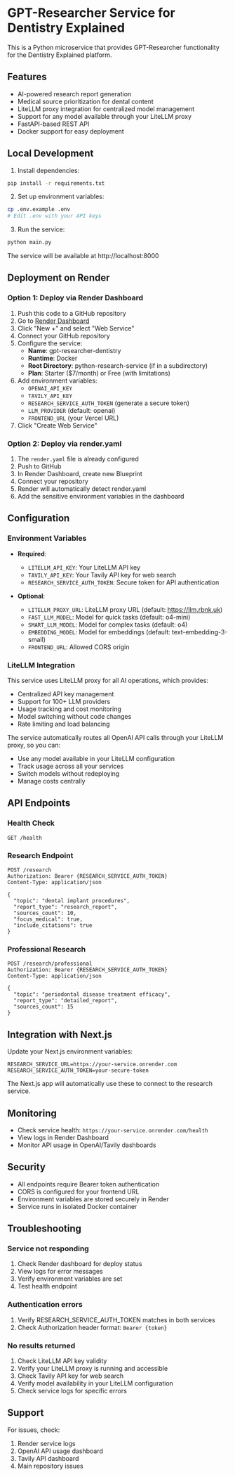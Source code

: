 # GPT-Researcher Service for Dentistry Explained

This is a Python microservice that provides GPT-Researcher functionality for the Dentistry Explained platform.

## Features

- AI-powered research report generation
- Medical source prioritization for dental content
- LiteLLM proxy integration for centralized model management
- Support for any model available through your LiteLLM proxy
- FastAPI-based REST API
- Docker support for easy deployment

## Local Development

1. Install dependencies:
```bash
pip install -r requirements.txt
```

2. Set up environment variables:
```bash
cp .env.example .env
# Edit .env with your API keys
```

3. Run the service:
```bash
python main.py
```

The service will be available at http://localhost:8000

## Deployment on Render

### Option 1: Deploy via Render Dashboard

1. Push this code to a GitHub repository
2. Go to [Render Dashboard](https://dashboard.render.com)
3. Click "New +" and select "Web Service"
4. Connect your GitHub repository
5. Configure the service:
   - **Name**: gpt-researcher-dentistry
   - **Runtime**: Docker
   - **Root Directory**: python-research-service (if in a subdirectory)
   - **Plan**: Starter ($7/month) or Free (with limitations)
6. Add environment variables:
   - `OPENAI_API_KEY`
   - `TAVILY_API_KEY`
   - `RESEARCH_SERVICE_AUTH_TOKEN` (generate a secure token)
   - `LLM_PROVIDER` (default: openai)
   - `FRONTEND_URL` (your Vercel URL)
7. Click "Create Web Service"

### Option 2: Deploy via render.yaml

1. The `render.yaml` file is already configured
2. Push to GitHub
3. In Render Dashboard, create new Blueprint
4. Connect your repository
5. Render will automatically detect render.yaml
6. Add the sensitive environment variables in the dashboard

## Configuration

### Environment Variables

- **Required**:
  - `LITELLM_API_KEY`: Your LiteLLM API key
  - `TAVILY_API_KEY`: Your Tavily API key for web search
  - `RESEARCH_SERVICE_AUTH_TOKEN`: Secure token for API authentication

- **Optional**:
  - `LITELLM_PROXY_URL`: LiteLLM proxy URL (default: https://llm.rbnk.uk)
  - `FAST_LLM_MODEL`: Model for quick tasks (default: o4-mini)
  - `SMART_LLM_MODEL`: Model for complex tasks (default: o4)
  - `EMBEDDING_MODEL`: Model for embeddings (default: text-embedding-3-small)
  - `FRONTEND_URL`: Allowed CORS origin

### LiteLLM Integration

This service uses LiteLLM proxy for all AI operations, which provides:
- Centralized API key management
- Support for 100+ LLM providers
- Usage tracking and cost monitoring
- Model switching without code changes
- Rate limiting and load balancing

The service automatically routes all OpenAI API calls through your LiteLLM proxy, so you can:
- Use any model available in your LiteLLM configuration
- Track usage across all your services
- Switch models without redeploying
- Manage costs centrally

## API Endpoints

### Health Check
```
GET /health
```

### Research Endpoint
```
POST /research
Authorization: Bearer {RESEARCH_SERVICE_AUTH_TOKEN}
Content-Type: application/json

{
  "topic": "dental implant procedures",
  "report_type": "research_report",
  "sources_count": 10,
  "focus_medical": true,
  "include_citations": true
}
```

### Professional Research
```
POST /research/professional
Authorization: Bearer {RESEARCH_SERVICE_AUTH_TOKEN}
Content-Type: application/json

{
  "topic": "periodontal disease treatment efficacy",
  "report_type": "detailed_report",
  "sources_count": 15
}
```

## Integration with Next.js

Update your Next.js environment variables:

```env
RESEARCH_SERVICE_URL=https://your-service.onrender.com
RESEARCH_SERVICE_AUTH_TOKEN=your-secure-token
```

The Next.js app will automatically use these to connect to the research service.

## Monitoring

- Check service health: `https://your-service.onrender.com/health`
- View logs in Render Dashboard
- Monitor API usage in OpenAI/Tavily dashboards

## Security

- All endpoints require Bearer token authentication
- CORS is configured for your frontend URL
- Environment variables are stored securely in Render
- Service runs in isolated Docker container

## Troubleshooting

### Service not responding
1. Check Render dashboard for deploy status
2. View logs for error messages
3. Verify environment variables are set
4. Test health endpoint

### Authentication errors
1. Verify RESEARCH_SERVICE_AUTH_TOKEN matches in both services
2. Check Authorization header format: `Bearer {token}`

### No results returned
1. Check LiteLLM API key validity
2. Verify your LiteLLM proxy is running and accessible
3. Check Tavily API key for web search
4. Verify model availability in your LiteLLM configuration
5. Check service logs for specific errors

## Support

For issues, check:
1. Render service logs
2. OpenAI API usage dashboard
3. Tavily API dashboard
4. Main repository issues